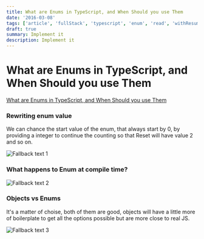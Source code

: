```yaml
---
title: What are Enums in TypeScript, and When Should you use Them
date: '2016-03-08'
tags: ['article', 'fullStack', 'typescript', 'enum', 'read', 'withResume']
draft: true
summary: Implement it
description: Implement it
---
```


# What are Enums in TypeScript, and When Should you use Them

[What are Enums in TypeScript, and When Should you use Them](https://www.typescriptcourse.com/enums-in-typescript-and-when-should-you-use-them#when-should-you-use-them)

### Rewriting enum value

We can chance the start value of the enum, that always start by 0, by providing a integer to continue the counting so that Reset will have value 2 and so on.

![Fallback text 1](/static/assets/pasted-image-20221003191846.png)

### What happens to Enum at compile time?

![Fallback text 2](/static/assets/pasted-image-20221003192333.png)

### Objects vs Enums

It's a matter of choise, both of them are good, objects will have a little more of boilerplate to get all the options possible but are more close to real JS.

![Fallback text 3](/static/assets/pasted-image-20221003192801.png)